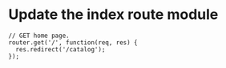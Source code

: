 # Update the index route module
````
// GET home page.
router.get('/', function(req, res) {
  res.redirect('/catalog');
});
````
